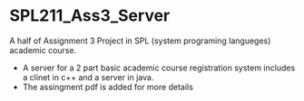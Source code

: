 # SPL211_Ass3_Server
  A half of Assignment 3 Project in SPL (system programing langueges) academic course.
 - A server for a 2 part basic academic course registration system includes a clinet in c++ and a server in java.
 - The assingment pdf is added for more details
